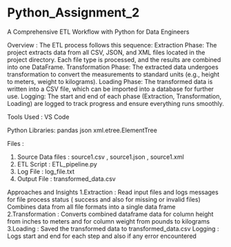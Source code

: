 # Python_Assignment_2
A Comprehensive ETL Workflow with Python for Data Engineers

Overview : 
The ETL process follows this sequence:
Extraction Phase:
The project extracts data from all CSV, JSON, and XML files located in the project directory.
Each file type is processed, and the results are combined into one DataFrame.
Transformation Phase:
The extracted data undergoes transformation to convert the measurements to standard units (e.g., height to meters, weight to kilograms).
Loading Phase:
The transformed data is written into a CSV file, which can be imported into a database for further use.
Logging:
The start and end of each phase (Extraction, Transformation, Loading) are logged to track progress and ensure everything runs smoothly.


Tools Used :
VS Code 

Python Libraries:
pandas
json
xml.etree.ElementTree

Files :
1. Source Data files : source1.csv , source1.json , source1.xml
2. ETL Script : ETL_pipeline.py
3. Log File : log_file.txt
4. Output File : transformed_data.csv

Approaches and Insights
1.Extraction : Read input files and logs messages for file process status ( success and also for missing or invalid files)
              Combines data from all file formats into a single data frame
2.Transformation : Converts combined dataframe data for column height from inches to meters and for column weight from pounds to kilograms
3.Loading : Saved the transformed data to transformed_data.csv
Logging : Logs start and end for each step and also if any error encountered

